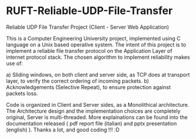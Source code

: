 # RUFT-Reliable-UDP-File-Transfer
Reliable UDP File Transfer Project (Client - Server Web Application)


This is a Computer Engineering University project, implemented using C language on a Unix based operative system.
The intent of this project is to implement a reliable file transfer protocol on the Application Layer of internet protocol stack.
The chosen algorithm to implement reliability makes use of:

a) Sliding windows, on both client and server side, as TCP does at transport layer, to verify the correct ordering of incoming packets.
b) Acknowledgements (Selective Repeat), to ensure protection against packets loss.

Code is organized in Client and Server sides, as a Monolithical architecture.
The Architecture design and the implementation choices are completely original, Server is multi-threaded.
More explainations can be found into the documentation released ( pdf report file (italian) and pptx presentation (english) ).
Thanks a lot, and good coding !!! :D
